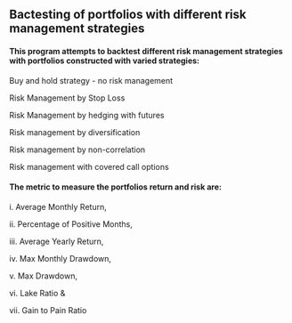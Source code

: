 ## Bactesting of portfolios with different risk management strategies  

#### This program attempts to backtest different risk management strategies with portfolios constructed with varied strategies: 

Buy and hold strategy - no risk management

Risk Management by Stop Loss

Risk Management by hedging with futures

Risk management by diversification

Risk management by non-correlation

Risk management with covered call options 



#### The metric to measure the portfolios return and risk are: 

i. Average Monthly Return,

ii. Percentage of Positive Months,

iii. Average Yearly Return,

iv. Max Monthly Drawdown,

v. Max Drawdown,

vi. Lake Ratio &

vii. Gain to Pain Ratio
